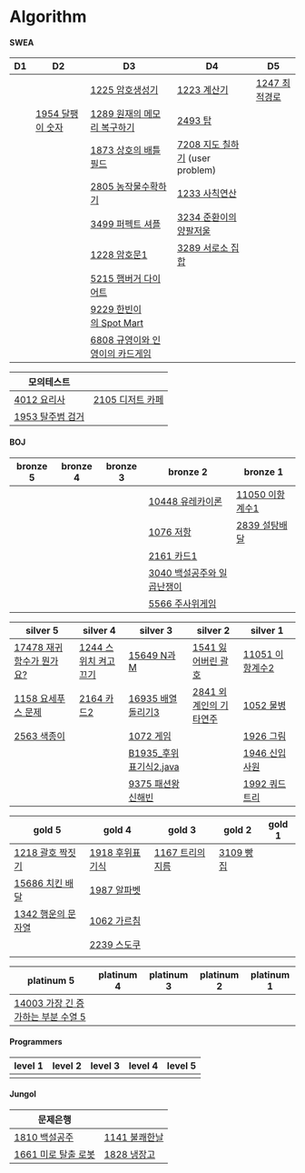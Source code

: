 # Algorithm

#### SWEA

| D1   | D2                                                           | D3                                                           | D4                                                           | D5                                                           |
| ---- | ------------------------------------------------------------ | ------------------------------------------------------------ | ------------------------------------------------------------ | ------------------------------------------------------------ |
|      |                                                              | <a href="https://github.com/dlguswjd0258/Algorithm/tree/main/SWEA/D3/S1225_암호생성기.java">1225 암호생성기</a> | <a href="https://github.com/dlguswjd0258/Algorithm/tree/main/SWEA/D4/S1223_계산기.java">1223 계산기</a> | <a href="https://github.com/dlguswjd0258/Algorithm/tree/main/SWEA/D5/S1247_최적경로.java">1247 최적경로</a> |
|      | <a href="https://github.com/dlguswjd0258/Algorithm/tree/main/SWEA/D2/S1954_달팽이숫자.java">1954 달팽이 숫자</a> | <a href="https://github.com/dlguswjd0258/Algorithm/tree/main/SWEA/D3/S1289_원재의메모리복구하기.java">1289 원재의 메모리 복구하기</a> | <a href="https://github.com/dlguswjd0258/Algorithm/tree/main/SWEA/D4/S2493_탑.java">2493 탑</a> |                                                              |
|      |                                                              | <a href="https://github.com/dlguswjd0258/Algorithm/tree/main/SWEA/D3/S1873_상호의배틀필드.java">1873 상호의 배틀필드</a> | <a href="https://github.com/dlguswjd0258/Algorithm/tree/main/SWEA/D4/S7208_지도칠하기.java">7208 지도 칠하기</a> (user problem) |                                                              |
|      |                                                              | <a href="https://github.com/dlguswjd0258/Algorithm/tree/main/SWEA/D3/S2805_농작물수확하기.java">2805 농작물수확하기</a> | <a href="https://github.com/dlguswjd0258/Algorithm/tree/main/SWEA/D4/S1233_사칙연산.java">1233 사칙연산</a> |                                                              |
|      |                                                              | <a href="https://github.com/dlguswjd0258/Algorithm/tree/main/SWEA/D3/S3499_퍼펙트셔플.java">3499 퍼펙트 셔플</a> | <a href="https://github.com/dlguswjd0258/Algorithm/tree/main/SWEA/D4/S3234_준환이의양팔저울.java">3234 준환이의 양팔저울</a> |                                                              |
|      |                                                              | <a href="https://github.com/dlguswjd0258/Algorithm/tree/main/SWEA/D3/S1228_암호문1.java">1228 암호문1</a> | <a href="https://github.com/dlguswjd0258/Algorithm/tree/main/SWEA/D4/S3289_서로소집합.java">3289 서로소 집합</a> |                                                              |
|      |                                                              | <a href="https://github.com/dlguswjd0258/Algorithm/tree/main/SWEA/D3/S5215_햄버거다이어트.java">5215 햄버거 다이어트</a> |                                                              |                                                              |
|      |                                                              | <a href="https://github.com/dlguswjd0258/Algorithm/tree/main/SWEA/D3/S9229_한빈이의SpotMart.java">9229 한빈이의 Spot Mart</a> |                                                              |                                                              |
|      |                                                              | <a href="https://github.com/dlguswjd0258/Algorithm/tree/main/SWEA/D3/S6808_규영이와인영이의카드게임.java">6808 규영이와 인영이의 카드게임</a> |                                                              |                                                              |

| 모의테스트                                                   |                                                              |
| ------------------------------------------------------------ | ------------------------------------------------------------ |
| <a href="https://github.com/dlguswjd0258/Algorithm/tree/main/SWEA/MockTest/S4012_요리사.java">4012 요리사</a> | <a href="https://github.com/dlguswjd0258/Algorithm/tree/main/SWEA/MockTest/S2105_디저트카페.java">2105 디저트 카페</a> |
| <a href="https://github.com/dlguswjd0258/Algorithm/tree/main/SWEA/MockTest/S1953_탈주범검거.java">1953 탈주범 검거</a> |                                                              |





#### BOJ

| bronze 5 | bronze 4 | bronze 3 | bronze 2                                                     | bronze 1                                                     |
| -------- | -------- | -------- | ------------------------------------------------------------ | ------------------------------------------------------------ |
|          |          |          | <a href="https://github.com/dlguswjd0258/Algorithm/tree/main/BOJ/bronze2/B10448_유레카이론.java">10448 유레카이론</a> | <a href="https://github.com/dlguswjd0258/Algorithm/tree/main/BOJ/bronze1/B11050_이항계수1.java">11050 이항계수1</a> |
|          |          |          | <a href="https://github.com/dlguswjd0258/Algorithm/tree/main/BOJ/bronze2/B1076_저항.java">1076 저항</a> | <a href="https://github.com/dlguswjd0258/Algorithm/tree/main/BOJ/bronze1/B2839_설탕배달.java">2839 설탕배달</a> |
|          |          |          | <a href="https://github.com/dlguswjd0258/Algorithm/tree/main/BOJ/bronze2/B2161_카드1.java">2161 카드1</a> |                                                              |
|          |          |          | <a href="https://github.com/dlguswjd0258/Algorithm/tree/main/BOJ/bronze2/B3040_백설공주와일곱난쟁이.java">3040 백설공주와 일곱난쟁이</a> |                                                              |
|          |          |          | <a href="https://github.com/dlguswjd0258/Algorithm/tree/main/BOJ/bronze2/B5566_주사위게임.java">5566 주사위게임</a> |                                                              |

| silver 5                                                     | silver 4                                                     | silver 3                                                     | silver 2                                                     | silver 1                                                     |
| ------------------------------------------------------------ | ------------------------------------------------------------ | ------------------------------------------------------------ | ------------------------------------------------------------ | ------------------------------------------------------------ |
| <a href="https://github.com/dlguswjd0258/Algorithm/tree/main/BOJ/silver5/B17478_재귀함수가뭔가요.java">17478 재귀함수가 뭔가요?</a> | <a href="https://github.com/dlguswjd0258/Algorithm/tree/main/BOJ/silver4/B1244_스위치켜고끄기.java">1244 스위치 켜고 끄기</a> | <a href="https://github.com/dlguswjd0258/Algorithm/tree/main/BOJ/silver3/B15649_N과M.java">15649 N과M</a> | <a href="https://github.com/dlguswjd0258/Algorithm/tree/main/BOJ/silver2/B1541_잃어버린괄호.java">1541 잃어버린 괄호</a> | <a href="https://github.com/dlguswjd0258/Algorithm/tree/main/BOJ/silver1/B11051_이항계수2.java">11051 이항계수2</a> |
| <a href="https://github.com/dlguswjd0258/Algorithm/tree/main/BOJ/silver5/B1158_요세푸스문제.java">1158 요세푸스 문제</a> | <a href="https://github.com/dlguswjd0258/Algorithm/tree/main/BOJ/silver4/B2164_카드2.java">2164 카드2</a> | <a href="https://github.com/dlguswjd0258/Algorithm/tree/main/BOJ/silver3/B16935_배열돌리기3.java">16935 배열 돌리기3</a> | <a href="https://github.com/dlguswjd0258/Algorithm/tree/main/BOJ/silver2/B2841_외계인의기타연주.java">2841 외계인의 기타연주</a> | <a href="https://github.com/dlguswjd0258/Algorithm/tree/main/BOJ/silver1/B1052_물병.java">1052 물병</a> |
| <a href="https://github.com/dlguswjd0258/Algorithm/tree/main/BOJ/silver5/B2563_색종이.java">2563 색종이</a> |                                                              | <a href="https://github.com/dlguswjd0258/Algorithm/tree/main/BOJ/silver3/B1072_게임.java">1072 게임</a> |                                                              | <a href="https://github.com/dlguswjd0258/Algorithm/tree/main/BOJ/silver1/B1926_그림.java">1926 그림</a> |
|                                                              |                                                              | <a href="https://github.com/dlguswjd0258/Algorithm/tree/main/BOJ/silver3/B1935_후위표기식2.java">B1935_후위표기식2.java</a> |                                                              | <a href="https://github.com/dlguswjd0258/Algorithm/tree/main/BOJ/silver1/B1946_신입사원.java">1946 신입사원</a> |
|                                                              |                                                              | <a href="https://github.com/dlguswjd0258/Algorithm/tree/main/BOJ/silver3/B9375_패션왕신해빈.java">9375 패션왕 신해빈</a> |                                                              | <a href="https://github.com/dlguswjd0258/Algorithm/tree/main/BOJ/silver1/B1992_쿼드트리.java">1992 쿼드트리</a> |

| gold 5                                                       | gold 4                                                       | gold 3                                                       | gold 2                                                       | gold 1 |
| ------------------------------------------------------------ | ------------------------------------------------------------ | ------------------------------------------------------------ | ------------------------------------------------------------ | ------ |
| <a href="https://github.com/dlguswjd0258/Algorithm/tree/main/BOJ/gold5/B1218_괄호짝짓기.java">1218 괄호 짝짓기</a> | <a href="https://github.com/dlguswjd0258/Algorithm/tree/main/BOJ/gold4/B1918_후위표기식.java">1918 후위표기식</a> | <a href="https://github.com/dlguswjd0258/Algorithm/tree/main/BOJ/gold3/B1167_트리의지름.java">1167 트리의지름</a> | <a href="https://github.com/dlguswjd0258/Algorithm/tree/main/BOJ/gold2/B3109_빵집.java">3109 빵집</a> |        |
| <a href="https://github.com/dlguswjd0258/Algorithm/tree/main/BOJ/gold5/B15686_치킨배달.java">15686 치킨 배달</a> | <a href="https://github.com/dlguswjd0258/Algorithm/tree/main/BOJ/gold4/B1987_알파벳.java">1987 알파벳</a> |                                                              |                                                              |        |
| <a href="https://github.com/dlguswjd0258/Algorithm/tree/main/BOJ/gold5/B1342_행운의문자열.java">1342 행운의 문자열</a> | <a href="https://github.com/dlguswjd0258/Algorithm/tree/main/BOJ/gold4/B1062_가르침.java">1062 가르침</a> |                                                              |                                                              |        |
|                                                              | <a href="https://github.com/dlguswjd0258/Algorithm/tree/main/BOJ/gold4/B2239_스도쿠.java">2239 스도쿠</a> |                                                              |                                                              |        |
|                                                              |                                                              |                                                              |                                                              |        |

| platinum 5                                                   | platinum 4 | platinum 3 | platinum 2 | platinum 1 |
| ------------------------------------------------------------ | ---------- | ---------- | ---------- | ---------- |
| <a href="https://github.com/dlguswjd0258/Algorithm/tree/main/BOJ/platinum5/B14003_가장긴증가하는부분수열5.java">14003 가장 긴 증가하는 부분 수열 5</a> |            |            |            |            |



#### Programmers

| level 1 | level 2 | level 3 | level 4 | level 5 |
| ------- | ------- | ------- | ------- | ------- |
|         |         |         |         |         |





#### Jungol

| 문제은행                                                     |                                                              |
| ------------------------------------------------------------ | ------------------------------------------------------------ |
| <a href="https://github.com/dlguswjd0258/Algorithm/tree/main/Jungol/J1810_백설공주.java">1810 백설공주</a> | <a href="https://github.com/dlguswjd0258/Algorithm/tree/main/Jungol/J1141_불쾌한날.java">1141 불쾌한날</a> |
| <a href="https://github.com/dlguswjd0258/Algorithm/tree/main/Jungol/J1661_미로탈출로봇.java">1661 미로 탈출 로봇</a> | <a href="https://github.com/dlguswjd0258/Algorithm/tree/main/Jungol/J1828_냉장고.java">1828 냉장고</a> |



